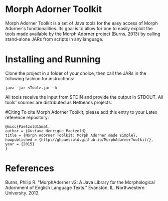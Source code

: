# Morph Adorner Toolkit
Morph Adorner Toolkit is a set of Java tools for the easy access of Morph Adorner's functionalities.
Its goal is to allow for one to easily exploit the tools made available by the Morph Adorner project (Burns, 2013) by calling stand-alone JARs from scripts in any language.

# Installing and Running
Clone the project in a folder of your choice, then call the JARs in the following fashion for instructions:
	
	java -jar <Tool>.jar -h

All tools receive the input from STDIN and provide the output in STDOUT.
All tools' sources are distributed as Netbeans projects.

#Citing
To cite Morph Adorner Toolkit, please add this entry to your Latex reference repository:

```
@misc{Paetzold15mat,
author = {Gustavo Henrique Paetzold},
title = {Morph Adorner Toolkit: Morph Adorner made simple},
howpublished = {http://ghpaetzold.github.io/MorphAdornerToolkit/},
year = {2015}
}
```

# References
Burns, Philip R. "MorphAdorner v2: A Java Library for the Morphological Adornment of English Language Texts." Evanston, IL. Northwestern University. 2013.
